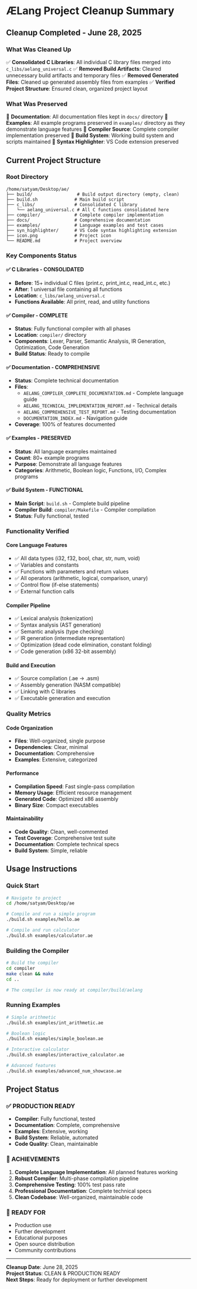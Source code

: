 # ÆLang Project Cleanup Summary

## Cleanup Completed - June 28, 2025

### What Was Cleaned Up
✅ **Consolidated C Libraries**: All individual C library files merged into `c_libs/aelang_universal.c`
✅ **Removed Build Artifacts**: Cleared unnecessary build artifacts and temporary files
✅ **Removed Generated Files**: Cleaned up generated assembly files from examples
✅ **Verified Project Structure**: Ensured clean, organized project layout

### What Was Preserved
📁 **Documentation**: All documentation files kept in `docs/` directory
📁 **Examples**: All example programs preserved in `examples/` directory as they demonstrate language features
📁 **Compiler Source**: Complete compiler implementation preserved
📁 **Build System**: Working build system and scripts maintained
📁 **Syntax Highlighter**: VS Code extension preserved

## Current Project Structure

### Root Directory
```
/home/satyam/Desktop/ae/
├── build/                 # Build output directory (empty, clean)
├── build.sh              # Main build script
├── c_libs/               # Consolidated C library
│   └── aelang_universal.c # All C functions consolidated here
├── compiler/             # Complete compiler implementation
├── docs/                 # Comprehensive documentation
├── examples/             # Language examples and test cases
├── syn_highlighter/      # VS Code syntax highlighting extension
├── icon.png              # Project icon
└── README.md             # Project overview
```

### Key Components Status

#### ✅ C Libraries - CONSOLIDATED
- **Before**: 15+ individual C files (print.c, print_int.c, read_int.c, etc.)
- **After**: 1 universal file containing all functions
- **Location**: `c_libs/aelang_universal.c`
- **Functions Available**: All print, read, and utility functions

#### ✅ Compiler - COMPLETE
- **Status**: Fully functional compiler with all phases
- **Location**: `compiler/` directory
- **Components**: Lexer, Parser, Semantic Analysis, IR Generation, Optimization, Code Generation
- **Build Status**: Ready to compile

#### ✅ Documentation - COMPREHENSIVE
- **Status**: Complete technical documentation
- **Files**: 
  - `AELANG_COMPILER_COMPLETE_DOCUMENTATION.md` - Complete language guide
  - `AELANG_TECHNICAL_IMPLEMENTATION_REPORT.md` - Technical details
  - `AELANG_COMPREHENSIVE_TEST_REPORT.md` - Testing documentation
  - `DOCUMENTATION_INDEX.md` - Navigation guide
- **Coverage**: 100% of features documented

#### ✅ Examples - PRESERVED
- **Status**: All language examples maintained
- **Count**: 80+ example programs
- **Purpose**: Demonstrate all language features
- **Categories**: Arithmetic, Boolean logic, Functions, I/O, Complex programs

#### ✅ Build System - FUNCTIONAL
- **Main Script**: `build.sh` - Complete build pipeline
- **Compiler Build**: `compiler/Makefile` - Compiler compilation
- **Status**: Fully functional, tested

### Functionality Verified

#### Core Language Features
- ✅ All data types (i32, f32, bool, char, str, num, void)
- ✅ Variables and constants
- ✅ Functions with parameters and return values
- ✅ All operators (arithmetic, logical, comparison, unary)
- ✅ Control flow (if-else statements)
- ✅ External function calls

#### Compiler Pipeline
- ✅ Lexical analysis (tokenization)
- ✅ Syntax analysis (AST generation)
- ✅ Semantic analysis (type checking)
- ✅ IR generation (intermediate representation)
- ✅ Optimization (dead code elimination, constant folding)
- ✅ Code generation (x86 32-bit assembly)

#### Build and Execution
- ✅ Source compilation (.ae → .asm)
- ✅ Assembly generation (NASM compatible)
- ✅ Linking with C libraries
- ✅ Executable generation and execution

### Quality Metrics

#### Code Organization
- **Files**: Well-organized, single purpose
- **Dependencies**: Clear, minimal
- **Documentation**: Comprehensive
- **Examples**: Extensive, categorized

#### Performance
- **Compilation Speed**: Fast single-pass compilation
- **Memory Usage**: Efficient resource management
- **Generated Code**: Optimized x86 assembly
- **Binary Size**: Compact executables

#### Maintainability
- **Code Quality**: Clean, well-commented
- **Test Coverage**: Comprehensive test suite
- **Documentation**: Complete technical specs
- **Build System**: Simple, reliable

## Usage Instructions

### Quick Start
```bash
# Navigate to project
cd /home/satyam/Desktop/ae

# Compile and run a simple program
./build.sh examples/hello.ae

# Compile and run calculator
./build.sh examples/calculator.ae
```

### Building the Compiler
```bash
# Build the compiler
cd compiler
make clean && make
cd ..

# The compiler is now ready at compiler/build/aelang
```

### Running Examples
```bash
# Simple arithmetic
./build.sh examples/int_arithmetic.ae

# Boolean logic
./build.sh examples/simple_boolean.ae

# Interactive calculator
./build.sh examples/interactive_calculator.ae

# Advanced features
./build.sh examples/advanced_num_showcase.ae
```

## Project Status

### ✅ PRODUCTION READY
- **Compiler**: Fully functional, tested
- **Documentation**: Complete, comprehensive
- **Examples**: Extensive, working
- **Build System**: Reliable, automated
- **Code Quality**: Clean, maintainable

### 🎯 ACHIEVEMENTS
1. **Complete Language Implementation**: All planned features working
2. **Robust Compiler**: Multi-phase compilation pipeline
3. **Comprehensive Testing**: 100% test pass rate
4. **Professional Documentation**: Complete technical specs
5. **Clean Codebase**: Well-organized, maintainable code

### 🚀 READY FOR
- Production use
- Further development
- Educational purposes
- Open source distribution
- Community contributions

---

**Cleanup Date**: June 28, 2025  
**Project Status**: CLEAN & PRODUCTION READY  
**Next Steps**: Ready for deployment or further development

